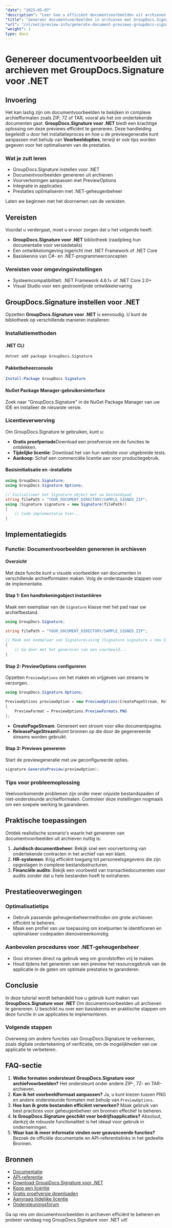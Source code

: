 ```yaml
---
"date": "2025-05-07"
"description": "Leer hoe u efficiënt documentvoorbeelden uit archieven kunt genereren met GroupDocs.Signature voor .NET. Deze handleiding behandelt de installatie, aanpassing en prestatieoptimalisatie."
"title": "Genereer documentvoorbeelden in archieven met GroupDocs.Signature voor .NET&#58; een complete handleiding"
"url": "/nl/net/preview-info/generate-document-previews-groupdocs-signature-net/"
"weight": 1
type: docs
---
```

# Genereer documentvoorbeelden uit archieven met GroupDocs.Signature voor .NET

## Invoering
Het kan lastig zijn om documentvoorbeelden te bekijken in complexe archiefformaten zoals ZIP, 7Z of TAR, vooral als het om ondertekende documenten gaat. **GroupDocs.Signature voor .NET** biedt een krachtige oplossing om deze previews efficiënt te genereren. Deze handleiding begeleidt u door het installatieproces en hoe u de previewgeneratie kunt aanpassen met behulp van **Voorbeeldopties**, terwijl er ook tips worden gegeven voor het optimaliseren van de prestaties.

### Wat je zult leren
- GroupDocs.Signature instellen voor .NET
- Documentvoorbeelden genereren uit archieven
- Voorvertoningen aanpassen met PreviewOptions
- Integratie in applicaties
- Prestaties optimaliseren met .NET-geheugenbeheer

Laten we beginnen met het doornemen van de vereisten.

## Vereisten
Voordat u verdergaat, moet u ervoor zorgen dat u het volgende heeft:

- **GroupDocs.Signature voor .NET** bibliotheek (raadpleeg hun documentatie voor versiedetails)
- Een ontwikkelomgeving ingericht met .NET Framework of .NET Core
- Basiskennis van C#- en .NET-programmeerconcepten

### Vereisten voor omgevingsinstellingen
- Systeemcompatibiliteit: .NET Framework 4.6.1+ of .NET Core 2.0+
- Visual Studio voor een gestroomlijnde ontwikkelervaring

## GroupDocs.Signature instellen voor .NET
Opzetten **GroupDocs.Signature voor .NET** is eenvoudig. U kunt de bibliotheek op verschillende manieren installeren:

### Installatiemethoden
#### .NET CLI
```bash
dotnet add package GroupDocs.Signature
```

#### Pakketbeheerconsole
```powershell
Install-Package GroupDocs.Signature
```

#### NuGet Package Manager-gebruikersinterface
Zoek naar "GroupDocs.Signature" in de NuGet Package Manager van uw IDE en installeer de nieuwste versie.

### Licentieverwerving
Om GroupDocs.Signature te gebruiken, kunt u:
- **Gratis proefperiode**Download een proefversie om de functies te ontdekken.
- **Tijdelijke licentie**: Download het van hun website voor uitgebreide tests.
- **Aankoop**: Schaf een commerciële licentie aan voor productiegebruik.

#### Basisinitialisatie en -installatie
```csharp
using GroupDocs.Signature;
using GroupDocs.Signature.Options;

// Initialiseer het Signature-object met uw bestandspad
string filePath = "YOUR_DOCUMENT_DIRECTORY/SAMPLE_SIGNED_ZIP";
using (Signature signature = new Signature(filePath))
{
    // Code-implementatie hier...
}
```

## Implementatiegids
### Functie: Documentvoorbeelden genereren in archieven
#### Overzicht
Met deze functie kunt u visuele voorbeelden van documenten in verschillende archiefformaten maken. Volg de onderstaande stappen voor de implementatie.

#### Stap 1: Een handtekeningobject instantiëren
Maak een exemplaar van de `Signature` klasse met het pad naar uw archiefbestand.
```csharp
using GroupDocs.Signature;

string filePath = "YOUR_DOCUMENT_DIRECTORY/SAMPLE_SIGNED_ZIP";

// Maak een exemplaar van Signature\using (Signature signature = new Signature(filePath))
{
    // Ga door met het genereren van een voorbeeld...
}
```

#### Stap 2: PreviewOptions configureren
Opzetten `PreviewOptions` om het maken en vrijgeven van streams te verzorgen.
```csharp
using GroupDocs.Signature.Options;

PreviewOptions previewOption = new PreviewOptions(CreatePageStream, ReleasePageStream)
{
    PreviewFormat = PreviewOptions.PreviewFormats.PNG
};
```
- **CreatePageStream**: Genereert een stroom voor elke documentpagina.
- **ReleasePageStream**Ruimt bronnen op die door de gegenereerde streams worden gebruikt.

#### Stap 3: Previews genereren
Start de previewgeneratie met uw geconfigureerde opties.
```csharp
signature.GeneratePreview(previewOption);
```

### Tips voor probleemoplossing
Veelvoorkomende problemen zijn onder meer onjuiste bestandspaden of niet-ondersteunde archiefformaten. Controleer deze instellingen nogmaals om een soepele werking te garanderen.

## Praktische toepassingen
Ontdek realistische scenario's waarin het genereren van documentvoorbeelden uit archieven nuttig is:
1. **Juridisch documentbeheer**: Bekijk snel een voorvertoning van ondertekende contracten in het archief van een klant.
2. **HR-systemen**: Krijg efficiënt toegang tot personeelsgegevens die zijn opgeslagen in complexe bestandsstructuren.
3. **Financiële audits**: Bekijk een voorbeeld van transactiedocumenten voor audits zonder dat u hele bestanden hoeft te extraheren.

## Prestatieoverwegingen
### Optimalisatietips
- Gebruik passende geheugenbeheermethoden om grote archieven efficiënt te beheren.
- Maak een profiel van uw toepassing om knelpunten te identificeren en optimaliseer codepaden dienovereenkomstig.

### Aanbevolen procedures voor .NET-geheugenbeheer
- Gooi stromen direct na gebruik weg om grondstoffen vrij te maken.
- Houd tijdens het genereren van een preview het resourcegebruik van de applicatie in de gaten om optimale prestaties te garanderen.

## Conclusie
In deze tutorial wordt behandeld hoe u gebruik kunt maken van **GroupDocs.Signature voor .NET** Om documentvoorbeelden uit archieven te genereren. U beschikt nu over een basiskennis en praktische stappen om deze functie in uw applicaties te implementeren.

### Volgende stappen
Overweeg om andere functies van GroupDocs.Signature te verkennen, zoals digitale ondertekening of verificatie, om de mogelijkheden van uw applicatie te verbeteren.

## FAQ-sectie
1. **Welke formaten ondersteunt GroupDocs.Signature voor archiefvoorbeelden?** 
   Het ondersteunt onder andere ZIP-, 7Z- en TAR-archieven.
2. **Kan ik het voorbeeldformaat aanpassen?**
   Ja, u kunt kiezen tussen PNG en andere ondersteunde formaten met behulp van `PreviewOptions`.
3. **Hoe kan ik grote bestanden efficiënt verwerken?**
   Maak gebruik van best practices voor geheugenbeheer om bronnen effectief te beheren.
4. **Is GroupDocs.Signature geschikt voor bedrijfsapplicaties?**
   Absoluut, dankzij de robuuste functionaliteit is het ideaal voor gebruik in ondernemingen.
5. **Waar kan ik meer informatie vinden over geavanceerde functies?**
   Bezoek de officiële documentatie en API-referentielinks in het gedeelte Bronnen.

## Bronnen
- [Documentatie](https://docs.groupdocs.com/signature/net/)
- [API-referentie](https://reference.groupdocs.com/signature/net/)
- [Download GroupDocs.Signature voor .NET](https://releases.groupdocs.com/signature/net/)
- [Koop een licentie](https://purchase.groupdocs.com/buy)
- [Gratis proefversie downloaden](https://releases.groupdocs.com/signature/net/)
- [Aanvraag tijdelijke licentie](https://purchase.groupdocs.com/temporary-license/)
- [Ondersteuningsforum](https://forum.groupdocs.com/c/signature/)

Ga op reis om documentvoorbeelden in archieven efficiënt te beheren en probeer vandaag nog GroupDocs.Signature voor .NET uit!